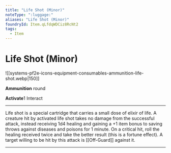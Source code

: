 ```yaml
---
title: "Life Shot (Minor)"
noteType: ":luggage:"
aliases: "Life Shot (Minor)"
foundryId: Item.qLfdqWDCiz8RcNt2
tags:
  - Item
---
```


# Life Shot (Minor)
![[systems-pf2e-icons-equipment-consumables-ammunition-life-shot.webp|150]]

**Ammunition** round

**Activate**1 Interact

* * *

Life shot is a special cartridge that carries a small dose of elixir of life. A creature hit by activated life shot takes no damage from the successful attack, instead receiving 1d4 healing and gaining a +1 item bonus to saving throws against diseases and poisons for 1 minute. On a critical hit, roll the healing received twice and take the better result (this is a fortune effect). A target willing to be hit by this attack is [[Off-Guard]] against it.

* * *


